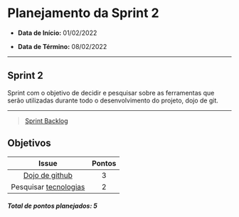# Planejamento da Sprint 2

- **Data de Início:** 01/02/2022

- **Data de Término:** 08/02/2022

---

## Sprint 2

Sprint com o objetivo de decidir e pesquisar sobre as ferramentas que serão utilizadas durante todo o desenvolvimento do projeto, dojo de git.

---

> [Sprint Backlog](https://github.com/fga-eps-mds/Tema-02/milestone/3)

## Objetivos

|                                      Issue                                       | Pontos |
| :------------------------------------------------------------------------------: | :----: |
|        [Dojo de github](https://github.com/fga-eps-mds/Tema-02/issues/13)        |   3    |
|    Pesquisar [tecnologias](https://github.com/fga-eps-mds/Tema-02/issues/15)     |   2    |

<h4><i>Total de pontos planejados: 5</i></h4>
